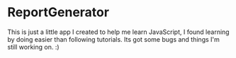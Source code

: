# ReportGenerator

This is just a little app I created to help me learn JavaScript, I found learning by doing easier than following tutorials.
Its got some bugs and things I'm still working on. :) 
